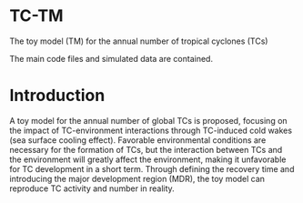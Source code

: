 # TC-TM
The toy model (TM) for the annual number of tropical cyclones (TCs)

The main code files and simulated data are contained.

# Introduction

A toy model for the annual number of global TCs is proposed, focusing on the impact of TC-environment interactions through TC-induced cold wakes (sea surface cooling effect). Favorable environmental conditions are necessary for the formation of TCs, but the interaction between TCs and the environment will greatly affect the environment, making it unfavorable for TC development in a short term. Through defining the recovery time and introducing the major development region (MDR), the toy model can reproduce TC activity and number in reality.

